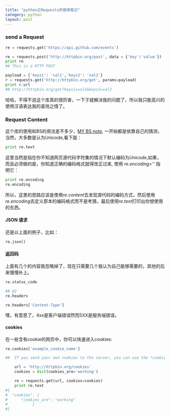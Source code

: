 ```yaml
---
title: "python之Requests的使用笔记"
category: python
layout: post
---
```


### send a Request

```python
re = requests.get('https://api.github.com/events')

re = requests.post('http://httpbin.org/post', data = {'key':'value'})
print re
## This is a HTTP POST

payload = {'keys1': 'val1','keys2': 'val2'}
r = requests.get('http://httpbin.org/get', params=payload)
print r.url
## http://httpbin.org/get?keys1=val1&keys2=val2

```

哈哈，不得不说这个库真的很厉害，一下子就解决我的问题了，所以我只能高兴的使用汉语表达我的喜悦之情了。

### Request Content
这个库的使用和BS的用法差不多少，[MY BS note](http://www.aftermath.cn/python_beautifulsoup.html), 一开始都是依靠自己的猜测，当然，大多数是认为Unicode,看下面：

```python
print re.text
```

这里当然是指在你不知道网页源代码字符集的情况下默认编码为*Unicode*,如果，而且必须做的是，你知道正确的编码格式就得改正过来, 使用 *re.encoding=''* 指明它：

```python
print re.encoding
re.encoding
```
所以，这里的思路应该是使用*re.content*去发现源代码的编码方式，然后使用*re.encoding*去定义原本的编码格式而不是考猜，最后使用*re.text*打印出你想使用的东西。

#### JSON 请求
还是以上面的例子，比如：

```python
re.json()
```

#### 返回码
上面有几个的内容我忽略掉了，现在只需要几个我认为自己能够需要的，其他的后来慢慢补上。


```python
re.status_code

## @2
re.headers

re.headers['Content-Type']
```
嘿，有意思了，4xx是客户端错误然而5XX是服务端错误。

#### cookies

在一些含有cookie的网页中，你可以快速进入cookies:

```python
re.cookies['example_cookie_name']

##  If you send your own cookies to the server, you can use the *cookies* parameter:

    url = 'http://httpbin.org/cookies'
    cookies = dict(cookies_are='working')

    re = requests.get(url, cookies=cookies)
    print re.text
#{
#  "cookies": {
#      "cookies_are": "working"
#	        }
#}
```
